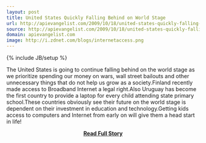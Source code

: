 ```yaml
---
layout: post
title: United States Quickly Falling Behind on World Stage
url: http://apievangelist.com/2009/10/18/united-states-quickly-falling-behind-on-world-stage/
source: http://apievangelist.com/2009/10/18/united-states-quickly-falling-behind-on-world-stage/
domain: apievangelist.com
image: http://i.zdnet.com/blogs/internetaccess.png
---
```

{% include JB/setup %}<p>The United States is going to continue falling behind on the world stage as we prioritize spending our money on wars, wall street bailouts and other unnecessary things that do not help us grow as a society.Finland recently made access to Broadband Internet a legal right.Also Uruguay has become the first country to provide a laptop for every child attending state primary school.These countries obviously see their future on the world stage is dependent on their investment in education and technology.Getting kids access to computers and Internet from early on will give them a head start in life!</p>
<center><p><a href="http://apievangelist.com/2009/10/18/united-states-quickly-falling-behind-on-world-stage/" style='padding:25px; font-sze:18px; font-weight: bold;'>Read Full Story</a></p></center>
